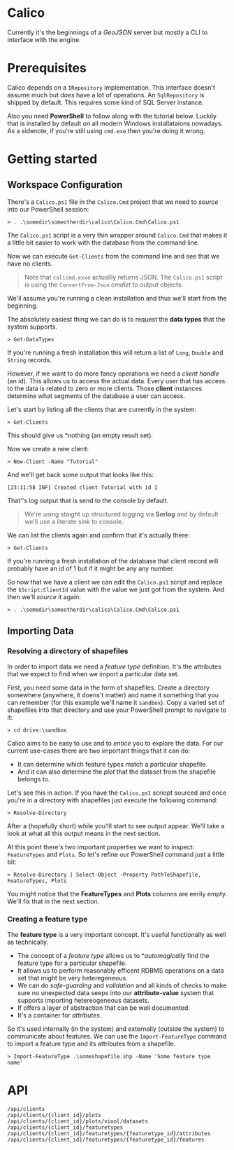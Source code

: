# Calico
Currently it's the beginnings of a *GeoJSON* server but mostly a CLI to interface with the engine.

# Prerequisites
Calico depends on a `IRepository` implementation. This interface doesn't assume much but *does* have a lot of operations. An `SqlRepository` is shipped by default. This requires some kind of SQL Server instance.

Also you need **PowerShell** to follow along with the tutorial below. Luckily that is installed by default on all modern Windows installataions nowadays. As a sidenote, if you're still using `cmd.exe` then you're doing it wrong.

# Getting started
## Workspace Configuration
There's a `Calico.ps1` file in the `Calico.Cmd` project that we need to *source* into our PowerShell session:

    > . .\somedir\someotherdir\calico\Calico.Cmd\Calico.ps1

The `Calico.ps1` script is a very thin wrapper around `Calico.Cmd` that makes it a little bit easier to work with the database from the command line.

Now we can execute `Get-Clients` from the command line and see that we have no clients.

> Note that `calicmd.exxe` actuallly returns JSON. The `Calico.ps1` script is using the `ConvertFrom-Json` *cmdlet* to output objects.

We'll assume you're running a clean installation and thus we'll start from the beginning. 

The absolutely easiest thing we can do is to request the **data types** that the system supports.

    > Get-DataTypes

If you're running a fresh installation this will return a list of `Long`, `Double` and `String` records.

However, if we want to do more fancy operations we need a *client handle* (an id). This allows us to access the actual data. Every user that has access to the data is related to zero or more clients. Those **client** instances determine what segments of the database a user can access. 

Let's start by listing all the clients that are currently in the system:

    > Get-Clients

This should give us *nothing (an empty result set).

Now we create a new client:

    > New-Client -Name "Tutorial"

And we'll get back some output that looks like this:

    [23:11:58 INF] Created client Tutorial with id 1

That''s log output that is send to the console by default. 

> We're using staight up structured logging via **Serlog** and by default we'll use a literate sink to console.

We can list the clients again and confirm that it's actually there:

    > Get-Clients

If you're running a fresh installation of the database that client record will probably have an id of 1 but if it might be any any number.

So now that we have a client we can edit the `Calico.ps1` script and replace the `$Script:ClientId` value
with the value we just got from the system. And then we'll *source* it again:

    > . .\somedir\someotherdir\calico\Calico.Cmd\Calico.ps1

## Importing Data
### Resolving a directory of shapefiles
In order to import data we need a *feature type* definition. It's the attributes that we expect to find when we import a particular data set.

First, you need some data in the form of shapefiles. Create a directory somewhere (anywhere, it doens't matter) and name it something that you can remember (for this example we'll name it `sandbox`). Copy a varied set of shapefiles into that directory and use your PowerShell prompt to navigate to it:

    > cd drive:\sandbox

Calico aims to be easy to use and to *entice* you to explore the data. For our current use-cases there are two important things that it can do:

* It can determine which feature types match a particular shapefile.
* And it can also determine the *plot* that the dataset from the shapefile belongs to.

Let's see this in action. If you have the `Calico.ps1` scriopt sourced and once you're in a directory with shapefiles just execute the following command:

    > Resolve-Directory

After a (hopefully short) while you'lll start to see output appear. We'll take a look at what all this output means in the next section.

At this point there's two important properties we want to inspect: `FeatureTypes` and `Plots`. So let's refine our PowerShell command just a little bit:
    
    > Resolve-Directory | Select-Object -Property PathToShapefile, FeatureTypes, Plots

You might notice that the **FeatureTypes** and **Plots** columns are eerily empty. We'll fix that in the next section.

### Creating a feature type
The **feature type** is a very important concept. It's useful functionally as well as technically. 

* The concept of a *feature type* allows us to **automagically* find the feature type for a particular shapefile.
* It allows us to perform reasonably efficent RDBMS operations on a data set that might be very heteregeneous.
* We can do *safe-guarding* and *validation* and all kinds of checks to make sure no unexpected data seeps into our **attribute-value** system that supports importing hetereogeneous datasets.
* If offers a layer of abstraction that can be well documented.
* It's a container for *attributes*.

So it's used internally (in the system) and externally (outside the system) to communicate about features. We can use the `Import-FeatureType` command to import a feature type and its attributes from a shapefile. 

    > Import-FeatureType .\someshapefile.shp -Name 'Some feature type name'

# API

    /api/clients
    /api/clients/{client_id}/plots
    /api/clients/{client_id}/plots/viool/datasets
    /api/clients/{client_id}/featuretypes
    /api/clients/{client_id}/featuretypes/{featuretype_id}/attributes
    /api/clients/{client_id}/featuretypes/{featuretype_id}/features
